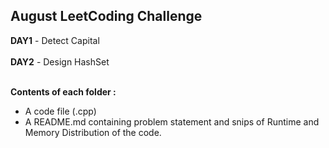 <h2>August LeetCoding Challenge</h2>
<b>DAY1</b> - Detect Capital<br><br>
<b>DAY2</b> - Design HashSet<br><br>

**Contents of each folder :** 
- A code file (.cpp)
- A README.md containing problem statement and snips of Runtime and Memory Distribution of the code.
